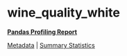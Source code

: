 # wine_quality_white

[**Pandas Profiling Report**](https://epistasislab.github.io/pmlb/profile/wine_quality_white.html)

[Metadata](metadata.yaml) | [Summary Statistics](summary_stats.tsv)

